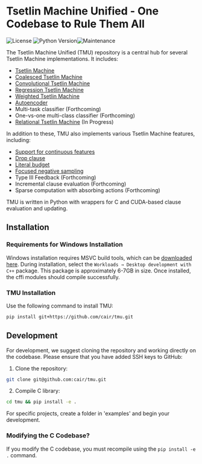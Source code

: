 # Tsetlin Machine Unified - One Codebase to Rule Them All
![License](https://img.shields.io/github/license/microsoft/interpret.svg?style=flat-square) ![Python Version](https://img.shields.io/pypi/pyversions/interpret.svg?style=flat-square)![Maintenance](https://img.shields.io/maintenance/yes/2023?style=flat-square)

The Tsetlin Machine Unified (TMU) repository is a central hub for several Tsetlin Machine implementations. It includes:
* [Tsetlin Machine](https://arxiv.org/abs/1804.01508)
* [Coalesced Tsetlin Machine](https://arxiv.org/abs/2108.07594)
* [Convolutional Tsetlin Machine](https://arxiv.org/abs/1905.09688)
* [Regression Tsetlin Machine](https://royalsocietypublishing.org/doi/full/10.1098/rsta.2019.0165)
* [Weighted Tsetlin Machine](https://ieeexplore.ieee.org/document/9316190)
* [Autoencoder](https://arxiv.org/abs/2301.00709)
* Multi-task classifier (Forthcoming)
* One-vs-one multi-class classifier (Forthcoming)
* [Relational Tsetlin Machine](https://link.springer.com/article/10.1007/s10844-021-00682-5) (In Progress)

In addition to these, TMU also implements various Tsetlin Machine features, including:
* [Support for continuous features](https://arxiv.org/abs/1905.04199)
* [Drop clause](https://arxiv.org/abs/2105.14506)
* [Literal budget](https://arxiv.org/abs/2301.08190)
* [Focused negative sampling](https://ieeexplore.ieee.org/document/9923859)
* Type III Feedback (Forthcoming)
* Incremental clause evaluation (Forthcoming)
* Sparse computation with absorbing actions (Forthcoming)

TMU is written in Python with wrappers for C and CUDA-based clause evaluation and updating.

## Installation

### Requirements for Windows Installation
Windows installation requires MSVC build tools, which can be [downloaded here](https://visualstudio.microsoft.com/visual-cpp-build-tools/). During installation, select the `Workloads → Desktop development with C++` package. This package is approximately 6-7GB in size. Once installed, the cffi modules should compile successfully.

### TMU Installation
Use the following command to install TMU:

```bash
pip install git+https://github.com/cair/tmu.git
```

## Development
For development, we suggest cloning the repository and working directly on the codebase. Please ensure that you have added SSH keys to GitHub:

1. Clone the repository:

```bash
git clone git@github.com:cair/tmu.git
```

2. Compile C library:

```bash
cd tmu && pip install -e .
```

For specific projects, create a folder in 'examples' and begin your development.

### Modifying the C Codebase?
If you modify the C codebase, you must recompile using the `pip install -e .` command.

